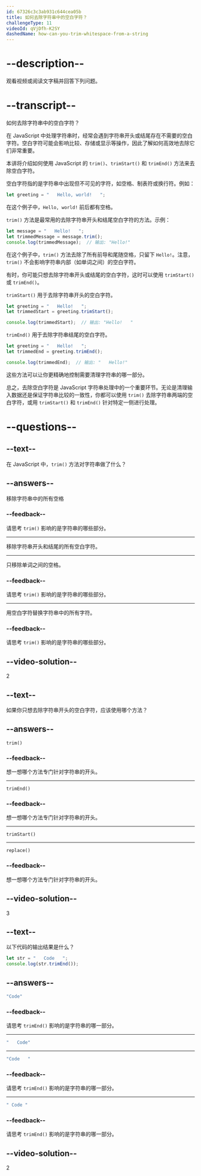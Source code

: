 ```yaml
---
id: 67326c3c3ab931c644cea05b
title: 如何去除字符串中的空白字符？
challengeType: 11
videoId: qVjDfh-K2SY
dashedName: how-can-you-trim-whitespace-from-a-string
---
```


# --description--

观看视频或阅读文字稿并回答下列问题。

# --transcript--

如何去除字符串中的空白字符？

在 JavaScript 中处理字符串时，经常会遇到字符串开头或结尾存在不需要的空白字符。空白字符可能会影响比较、存储或显示等操作，因此了解如何高效地去除它们非常重要。

本讲将介绍如何使用 JavaScript 的 `trim()`、`trimStart()` 和 `trimEnd()` 方法来去除空白字符。

空白字符指的是字符串中出现但不可见的字符，如空格、制表符或换行符。例如：

```js
let greeting = "   Hello, world!   ";
```

在这个例子中，`Hello, world!` 前后都有空格。

`trim()` 方法是最常用的去除字符串开头和结尾空白字符的方法。示例：

```js
let message = "   Hello!   ";
let trimmedMessage = message.trim();
console.log(trimmedMessage);  // 输出: "Hello!"
```

在这个例子中，`trim()` 方法去除了所有前导和尾随空格，只留下 `Hello!`。注意，`trim()` 不会影响字符串内部（如单词之间）的空白字符。

有时，你可能只想去除字符串开头或结尾的空白字符，这时可以使用 `trimStart()` 或 `trimEnd()`。

`trimStart()` 用于去除字符串开头的空白字符。

```js
let greeting = "   Hello!   ";
let trimmedStart = greeting.trimStart();

console.log(trimmedStart);  // 输出: "Hello!   "
```

`trimEnd()` 用于去除字符串结尾的空白字符。

```js
let greeting = "   Hello!   ";
let trimmedEnd = greeting.trimEnd();

console.log(trimmedEnd);  // 输出: "   Hello!"
```

这些方法可以让你更精确地控制需要清理字符串的哪一部分。

总之，去除空白字符是 JavaScript 字符串处理中的一个重要环节。无论是清理输入数据还是保证字符串比较的一致性，你都可以使用 `trim()` 去除字符串两端的空白字符，或用 `trimStart()` 和 `trimEnd()` 针对特定一侧进行处理。

# --questions--

## --text--

在 JavaScript 中，`trim()` 方法对字符串做了什么？

## --answers--

移除字符串中的所有空格

### --feedback--

请思考 `trim()` 影响的是字符串的哪些部分。

---

移除字符串开头和结尾的所有空白字符。

---

只移除单词之间的空格。

### --feedback--

请思考 `trim()` 影响的是字符串的哪些部分。

---

用空白字符替换字符串中的所有字符。

### --feedback--

请思考 `trim()` 影响的是字符串的哪些部分。

## --video-solution--

2

## --text--

如果你只想去除字符串开头的空白字符，应该使用哪个方法？

## --answers--

`trim()`

### --feedback--

想一想哪个方法专门针对字符串的开头。

---

`trimEnd()`

### --feedback--

想一想哪个方法专门针对字符串的开头。

---

`trimStart()`

---

`replace()`

### --feedback--

想一想哪个方法专门针对字符串的开头。

## --video-solution--

3

## --text--

以下代码的输出结果是什么？

```js
let str = "   Code   ";
console.log(str.trimEnd());
```

## --answers--

```js
"Code"
```

### --feedback--

请思考 `trimEnd()` 影响的是字符串的哪一部分。

---

```js
"   Code"
```

---

```js
"Code   "
```

### --feedback--

请思考 `trimEnd()` 影响的是字符串的哪一部分。

---

```js
" Code "
```

### --feedback--

请思考 `trimEnd()` 影响的是字符串的哪一部分。

## --video-solution--

2

